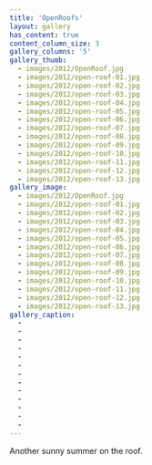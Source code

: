 ```yaml
---
title: 'OpenRoofs'
layout: gallery
has_content: true
content_column_size: 3
gallery_columns: '5'
gallery_thumb: 
  - images/2012/OpenRoof.jpg
  - images/2012/open-roof-01.jpg
  - images/2012/open-roof-02.jpg
  - images/2012/open-roof-03.jpg
  - images/2012/open-roof-04.jpg
  - images/2012/open-roof-05.jpg
  - images/2012/open-roof-06.jpg
  - images/2012/open-roof-07.jpg
  - images/2012/open-roof-08.jpg
  - images/2012/open-roof-09.jpg
  - images/2012/open-roof-10.jpg
  - images/2012/open-roof-11.jpg
  - images/2012/open-roof-12.jpg
  - images/2012/open-roof-13.jpg  
gallery_image:
  - images/2012/OpenRoof.jpg
  - images/2012/open-roof-01.jpg
  - images/2012/open-roof-02.jpg
  - images/2012/open-roof-03.jpg
  - images/2012/open-roof-04.jpg
  - images/2012/open-roof-05.jpg
  - images/2012/open-roof-06.jpg
  - images/2012/open-roof-07.jpg
  - images/2012/open-roof-08.jpg
  - images/2012/open-roof-09.jpg
  - images/2012/open-roof-10.jpg
  - images/2012/open-roof-11.jpg
  - images/2012/open-roof-12.jpg
  - images/2012/open-roof-13.jpg
gallery_caption: 
  - 
  - 
  - 
  - 
  - 
  - 
  - 
  - 
  - 
  -
  -
  -
  -
---
```


Another sunny summer on the roof.